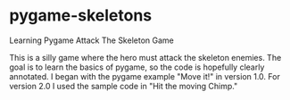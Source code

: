 # pygame-skeletons
Learning Pygame Attack The Skeleton Game

This is a silly game where the hero must attack the skeleton enemies. The goal is to learn the basics of pygame, so the code is hopefully clearly annotated. I began with the pygame example "Move it!" in version 1.0. For version 2.0 I used the sample code in "Hit the moving Chimp."
